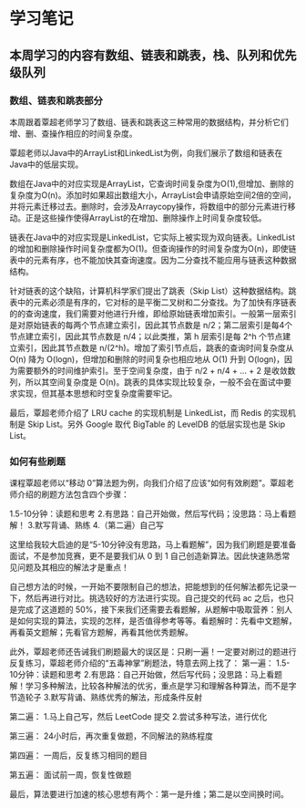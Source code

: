 # 学习笔记

## 本周学习的内容有数组、链表和跳表，栈、队列和优先级队列

### 数组、链表和跳表部分

本周跟着覃超老师学习了数组、链表和跳表这三种常用的数据结构，并分析它们增、删、查操作相应的时间复杂度。

覃超老师以Java中的ArrayList和LinkedList为例，向我们展示了数组和链表在Java中的低层实现。

数组在Java中的对应实现是ArrayList，它查询时间复杂度为O(1),但增加、删除的复杂度为O(n)。添加时如果超出数组大小，ArrayList会申请原始空间2倍的空间，并将元素迁移过去。删除时，会涉及Arraycopy操作，将数组中的部分元素进行移动。正是这些操作使得ArrayList的在增加、删除操作上时间复杂度较低。

链表在Java中的对应实现是LinkedList，它实际上被实现为双向链表。LinkedList的增加和删除操作时间复杂度都为O(1)。但查询操作的时间复杂度为O(n)，即使链表中的元素有序，也不能加快其查询速度。因为二分查找不能应用与链表这种数据结构。

针对链表的这个缺陷，计算机科学家们提出了跳表（Skip List）这种数据结构。跳表中的元素必须是有序的，它对标的是平衡二叉树和二分查找。为了加快有序链表的的查询速度，我们需要对他进行升维，即给原始链表增加索引。一般第一层索引是对原始链表的每两个节点建立索引，因此其节点数是 n/2；第二层索引是每4个节点建立索引，因此其节点数是 n/4；以此类推，第 h 层索引是每 2^h 个节点建立索引，因此其节点数是 n/(2^h)。增加了索引节点后，跳表的查询时间复杂度从 O(n) 降为 O(logn)，但增加和删除的时间复杂也相应地从 O(1) 升到 O(logn)，因为需要额外的时间维护索引。至于空间复杂度，由于 n/2 + n/4 + … + 2 是收敛数列，所以其空间复杂度是 O(n)。跳表的具体实现比较复杂，一般不会在面试中要求实现，但其基本思想和时空复杂度需要牢记。

最后，覃超老师介绍了 LRU cache 的实现机制是 LinkedList，而 Redis 的实现机制是 Skip List。另外 Google 取代 BigTable 的 LevelDB 的低层实现也是 Skip List。 


### 如何有些刷题
课程覃超老师以“移动 0”算法题为例，向我们介绍了应该“如何有效刷题”。覃超老师介绍的刷题方法包含四个步骤：

1.5-10分钟：读题和思考
2.有思路：自己开始做，然后写代码；没思路：马上看题解！
3.默写背诵、熟练
4.（第二遍）自己写

这里给我较大启迪的是“5-10分钟没有思路，马上看题解”，因为我们刷题是要准备面试，不是参加竞赛，更不是要我们从 0 到 1 自己创造新算法。因此快速熟悉常见问题及其相应的解法才是重点！

自己想方法的时候，一开始不要限制自己的想法，把能想到的任何解法都先记录一下，然后再进行对比。挑选较好的方法进行实现。自己提交的代码 ac 之后，也只是完成了这道题的 50%，接下来我们还需要去看题解，从题解中吸取营养：别人是如何实现的算法，实现的怎样，是否值得参考等等。看题解时：先看中文题解，再看英文题解；先看官方题解，再看其他优秀题解。

此外，覃超老师还告诫我们刷题最大的误区是：只刷一遍！一定要对刷过的题进行反复练习，覃超老师介绍的“五毒神掌”刷题法，特意去网上找了：
第一遍：
1.5-10分钟：读题和思考
2.有思路：自己开始做，然后写代码；没思路：马上看题解！学习多种解法，比较各种解法的优劣，重点是学习和理解各种算法，而不是字节造轮子
3.默写背诵、熟练优秀的解法，形成条件反射

第二遍：
1.马上自己写，然后 LeetCode 提交
2.尝试多种写法，进行优化

第三遍：
24小时后，再次重复做题，不同解法的熟练程度

第四遍：
一周后，反复练习相同的题目

第五遍：
面试前一周，恢复性做题

最后，算法要进行加速的核心思想有两个：第一是升维；第二是以空间换时间。